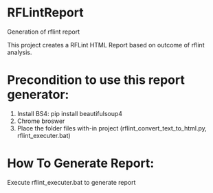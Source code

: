 # RFLintReport
Generation of rflint report

This project creates a RFLint HTML Report based on outcome of rflint analysis.

# Precondition to use this report generator:

1. Install BS4: pip install beautifulsoup4
2. Chrome broswer
3. Place the folder files with-in project (rflint_convert_text_to_html.py, rflint_executer.bat)

# How To Generate Report:
Execute rflint_executer.bat to generate report
